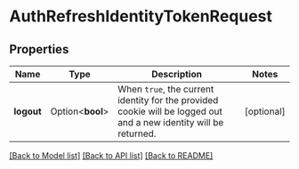 # AuthRefreshIdentityTokenRequest

## Properties

Name | Type | Description | Notes
------------ | ------------- | ------------- | -------------
**logout** | Option<**bool**> | When `true`, the current identity for the provided cookie will be logged out and a new identity will be returned. | [optional]

[[Back to Model list]](../README.md#documentation-for-models) [[Back to API list]](../README.md#documentation-for-api-endpoints) [[Back to README]](../README.md)



